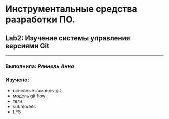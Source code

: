 # Инструментальные средства разработки ПО. 
## Lab2: Изучение системы управления версиями Git 
***

### Выполнила: *Ряннель Анна* 

### Изучено:
+ основные команды git
+ модель git flow
+ теги
+ submodels
+ LFS
